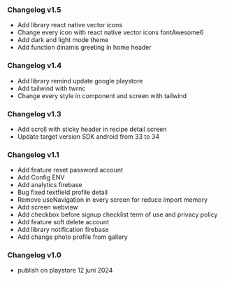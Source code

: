 ### Changelog v1.5

- Add library react native vector icons
- Change every icon with react native vector icons fontAwesome6
- Add dark and light mode theme
- Add function dinamis greeting in home header

### Changelog v1.4

- Add library remind update google playstore
- Add tailwind with twrnc
- Change every style in component and screen with tailwind

### Changelog v1.3

- Add scroll with sticky header in recipe detail screen
- Update target version SDK android from 33 to 34

### Changelog v1.1

- Add feature reset password account
- Add Config ENV
- Add analytics firebase
- Bug fixed textfield profile detail
- Remove useNavigation in every screen for reduce import memory
- Add screen webview
- Add checkbox before signup checklist term of use and privacy policy
- Add feature soft delete account
- Add library notification firebase
- Add change photo profile from gallery

### Changelog v1.0

- publish on playstore 12 juni 2024
